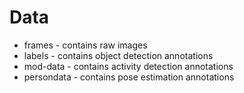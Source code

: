 # Data 
* frames - contains raw images
* labels - contains object detection annotations
* mod-data - contains activity detection annotations
* persondata - contains pose estimation annotations
